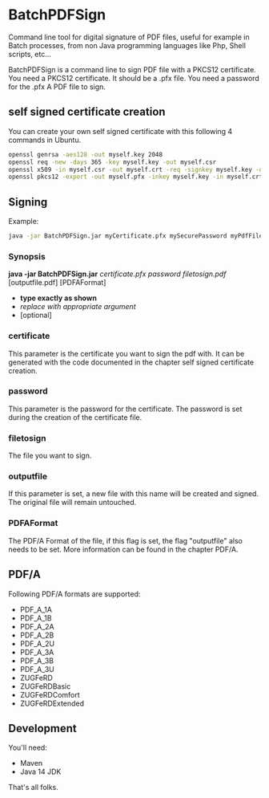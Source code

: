 # BatchPDFSign

Command line tool for digital signature of PDF files, useful for example in Batch processes, from non Java programming languages like Php, Shell scripts, etc...
 
BatchPDFSign is a command line to sign PDF file with a PKCS12 certificate.
You need a PKCS12 certificate. It should be a <filename>.pfx file.
You need a password for the .pfx
A PDF file to sign.

## self signed certificate creation
You can create your own self signed certificate with this following 4 commands in Ubuntu.

```bash
openssl genrsa -aes128 -out myself.key 2048
openssl req -new -days 365 -key myself.key -out myself.csr
openssl x509 -in myself.csr -out myself.crt -req -signkey myself.key -days 365
openssl pkcs12 -export -out myself.pfx -inkey myself.key -in myself.crt
```

## Signing
Example:
```bash
java -jar BatchPDFSign.jar myCertificate.pfx mySecurePassword myPdfFile.pdf outputfile.pdf PDF_A_1A
```
### Synopsis
**java -jar BatchPDFSign.jar** _certificate.pfx_ _password_ _filetosign.pdf_ \[outputfile.pdf] \[PDFAFormat]  

- **type exactly as shown**
- _replace with appropriate argument_
- \[optional]

### certificate
This parameter is the certificate you want to sign the pdf with. It can be generated with the code documented in the chapter self signed certificate creation.

### password
This parameter is the password for the certificate. The password is set during the creation of the certificate file.

### filetosign
The file you want to sign.

### outputfile
If this parameter is set, a new file with this name will be created and signed. The original file will remain untouched.

### PDFAFormat 
The PDF/A Format of the file, if this flag is set, the flag "outputfile" also needs to be set.
More information can be found in the chapter PDF/A.

## PDF/A
Following PDF/A formats are supported:
- PDF_A_1A 
- PDF_A_1B 
- PDF_A_2A 
- PDF_A_2B 
- PDF_A_2U 
- PDF_A_3A 
- PDF_A_3B 
- PDF_A_3U 
- ZUGFeRD
- ZUGFeRDBasic
- ZUGFeRDComfort
- ZUGFeRDExtended

## Development
You'll need:
- Maven
- Java 14 JDK

That's all folks.
